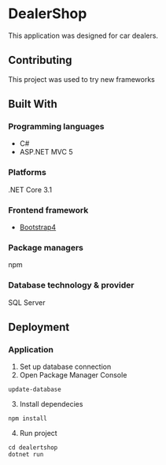 # DealerShop
This application was designed for car dealers.

## Contributing
This project was used to try new frameworks

## Built With

### Programming languages
- C#
- ASP.NET MVC 5

### Platforms
.NET Core 3.1

### Frontend framework
- [Bootstrap4](https://getbootstrap.com/)

### Package managers
npm

### Database technology & provider
SQL Server

## Deployment

### Application

1. Set up database connection
2. Open Package Manager Console
```
update-database
```
3. Install dependecies
```
npm install
```
4. Run project
```
cd dealertshop
dotnet run
```

